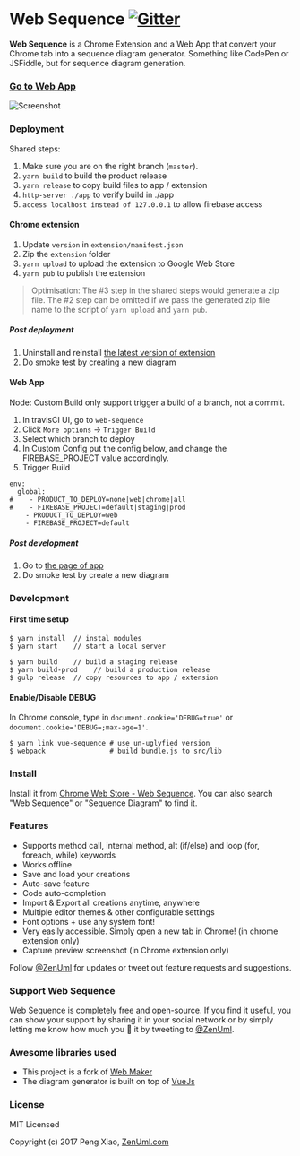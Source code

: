 Web Sequence  [![Gitter](https://badges.gitter.im/zenuml/Lobby.svg)](https://gitter.im/zenuml/Lobby?utm_source=badge&utm_medium=badge&utm_campaign=pr-badge)
======

**Web Sequence** is a Chrome Extension and a Web App that convert your Chrome tab into a sequence diagram generator. Something like CodePen or JSFiddle, but for sequence diagram generation.

### [Go to Web App](https://app.zenuml.com)

![Screenshot](/screenshots/ss1.png)

### Deployment

Shared steps:
1. Make sure you are on the right branch (`master`).
1. `yarn build` to build the product release
1. `yarn release` to copy build files to app / extension
1. `http-server ./app` to verify build in ./app
1. `access localhost instead of 127.0.0.1` to allow firebase access

#### Chrome extension
1. Update `version` in `extension/manifest.json`
1. Zip the `extension` folder
1. `yarn upload` to upload the extension to Google Web Store
1. `yarn pub` to publish the extension

> Optimisation: The #3 step in the shared steps would generate a zip file. The #2 step can be omitted if 
we pass the generated zip file name to the script of `yarn upload` and `yarn pub`.

##### Post deployment

1. Uninstall and reinstall [the latest version of extension](https://chrome.google.com/webstore/detail/web-sequence/kcpganeflmhffnlofpdmcjklmdpbbmef)
1. Do smoke test by creating a new diagram

#### Web App
Node: Custom Build only support trigger a build of a branch, not a commit. 

1. In travisCI UI, go to `web-sequence`
1. Click `More options` -> `Trigger Build`
1. Select which branch to deploy
1. In Custom Config put the config below, and change the FIREBASE_PROJECT value accordingly.
1. Trigger Build

```
env:
  global:
#    - PRODUCT_TO_DEPLOY=none|web|chrome|all
#    - FIREBASE_PROJECT=default|staging|prod
    - PRODUCT_TO_DEPLOY=web
    - FIREBASE_PROJECT=default
```

##### Post development

1. Go to [the page of app](https://app.zenuml.com)
2. Do smoke test by create a new diagram

### Development

#### First time setup

````
$ yarn install  // instal modules
$ yarn start    // start a local server

$ yarn build    // build a staging release
$ yarn build-prod    // build a production release
$ gulp release  // copy resources to app / extension
````

#### Enable/Disable DEBUG

In Chrome console, type in `document.cookie='DEBUG=true'` or `document.cookie='DEBUG=;max-age=1'`.

````
$ yarn link vue-sequence # use un-uglyfied version
$ webpack                # build bundle.js to src/lib
````

### Install
Install it from [Chrome Web Store - Web Sequence](https://chrome.google.com/webstore/detail/web-sequence/kcpganeflmhffnlofpdmcjklmdpbbmef). You can also search "Web Sequence" or "Sequence Diagram" to find it.

### Features

* Supports method call, internal method, alt (if/else) and loop (for, foreach, while) keywords
* Works offline
* Save and load your creations
* Auto-save feature
* Code auto-completion
* Import & Export all creations anytime, anywhere
* Multiple editor themes & other configurable settings
* Font options + use any system font!
* Very easily accessible. Simply open a new tab in Chrome! (in chrome extension only)
* Capture preview screenshot (in Chrome extension only)

Follow [@ZenUml](https://twitter.com/intent/follow?screen_name=ZenUml) for updates or tweet out feature requests and suggestions.

### Support Web Sequence

Web Sequence is completely free and open-source. If you find it useful, you can show your support by sharing it in your social network or by simply letting me know how much you 💖 it by tweeting to [@ZenUml](https://twitter.com/ZenUml).

### Awesome libraries used

* This project is a fork of [Web Maker](https://github.com/chinchang/web-maker)
* The diagram generator is built on top of [VueJs](https://vuejs.org/)

### License

MIT Licensed

Copyright (c) 2017 Peng Xiao, [ZenUml.com](http://ZenUml.com)
